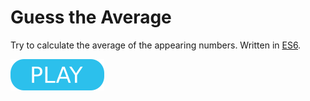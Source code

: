 # Guess the Average

Try to calculate the average of the appearing numbers. Written in [ES6](https://www.ecma-international.org/ecma-262/6.0/).

[![button](play.png)](gta.html)
